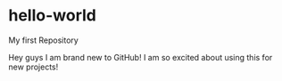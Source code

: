# hello-world
My first Repository

Hey guys I am brand new to GitHub! I am so excited about using this for new projects! 
